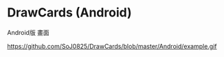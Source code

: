 #  DrawCards (Android)
Android版 畫面

https://github.com/SoJ0825/DrawCards/blob/master/Android/example.gif

